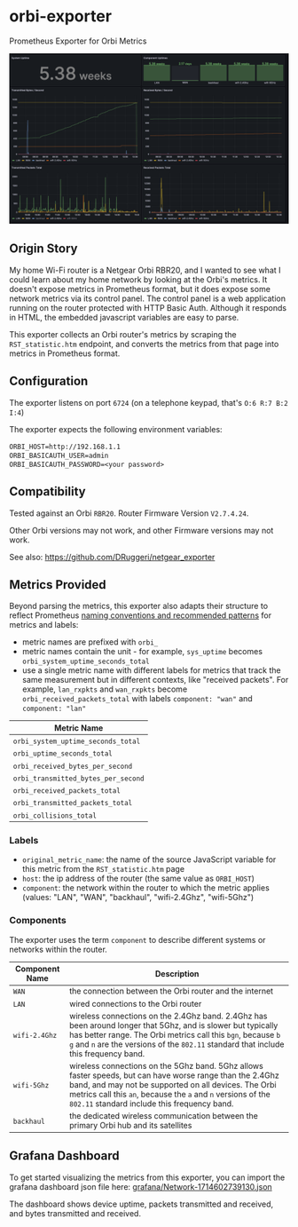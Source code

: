 # orbi-exporter
Prometheus Exporter for Orbi Metrics

![grafana dashboard example](grafana/grafana-dashboard-screenshot.png)

## Origin Story

My home Wi-Fi router is a Netgear Orbi RBR20, and I wanted to see what I could learn about my home network by looking at the Orbi's metrics.
It doesn't expose metrics in Prometheus format, but it does expose some network metrics via its control panel.
The control panel is a web application running on the router protected with HTTP Basic Auth. Although it responds in HTML,
the embedded javascript variables are easy to parse.

This exporter collects an Orbi router's metrics by scraping the `RST_statistic.htm` endpoint, and converts the metrics from that page into metrics in Prometheus format.

## Configuration

The exporter listens on port `6724` (on a telephone keypad, that's `O:6 R:7 B:2 I:4`)

The exporter expects the following environment variables:

```
ORBI_HOST=http://192.168.1.1
ORBI_BASICAUTH_USER=admin
ORBI_BASICAUTH_PASSWORD=<your password>
```

## Compatibility

Tested against an Orbi `RBR20`. Router Firmware Version `V2.7.4.24`. 

Other Orbi versions may not work, and other Firmware versions may not work.

See also: https://github.com/DRuggeri/netgear_exporter

## Metrics Provided

Beyond parsing the metrics, this exporter also adapts their structure to reflect Prometheus [naming conventions and recommended patterns](https://prometheus.io/docs/practices/naming/) for metrics and labels:

* metric names are prefixed with `orbi_`
* metric names contain the unit - for example, `sys_uptime` becomes `orbi_system_uptime_seconds_total`
* use a single metric name with different labels for metrics that track the same measurement but in different contexts, like "received packets". For example, `lan_rxpkts` and `wan_rxpkts` become `orbi_received_packets_total` with labels `component: "wan"` and `component: "lan"`

| Metric Name                         |
|-------------------------------------|
| `orbi_system_uptime_seconds_total`  |
| `orbi_uptime_seconds_total`         |
| `orbi_received_bytes_per_second`    |
| `orbi_transmitted_bytes_per_second` |
| `orbi_received_packets_total`       |
| `orbi_transmitted_packets_total`    |
| `orbi_collisions_total`             |

### Labels

* `original_metric_name`: the name of the source JavaScript variable for this metric from the `RST_statistic.htm` page
* `host`: the ip address of the router (the same value as `ORBI_HOST`)
* `component`: the network within the router to which the metric applies (values: "LAN", "WAN", "backhaul", "wifi-2.4Ghz", "wifi-5Ghz")

### Components

The exporter uses the term `component` to describe different systems or networks within the router.

| Component Name | Description                                                                                                                                                                                                                                                                       |
|----------------|-----------------------------------------------------------------------------------------------------------------------------------------------------------------------------------------------------------------------------------------------------------------------------------|
| `WAN`          | the connection between the Orbi router and the internet                                                                                                                                                                                                                           |
| `LAN`          | wired connections to the Orbi router                                                                                                                                                                                                                                              |
| `wifi-2.4Ghz`  | wireless connections on the 2.4Ghz band. 2.4Ghz has been around longer that 5Ghz, and is slower but typically has better range. The Orbi metrics call this `bgn`, because `b` `g` and `n` are the versions of the `802.11` standard that include this frequency band.             |
| `wifi-5Ghz`    | wireless connections on the 5Ghz band. 5Ghz allows faster speeds, but can have worse range than the 2.4Ghz band, and may not be supported on all devices. The Orbi metrics call this `an`, because the `a` and `n` versions of the `802.11` standard include this frequency band. | 
| `backhaul`     | the dedicated wireless communication between the primary Orbi hub and its satellites                                                                                                                                                                                              | 

## Grafana Dashboard

To get started visualizing the metrics from this exporter, you can import the grafana dashboard json file here: [grafana/Network-1714602739130.json]()

The dashboard shows device uptime, packets transmitted and received, and bytes transmitted and received.

